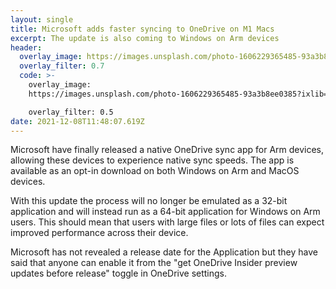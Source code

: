 ```yaml
---
layout: single
title: Microsoft adds faster syncing to OneDrive on M1 Macs
excerpt: The update is also coming to Windows on Arm devices
header:
  overlay_image: https://images.unsplash.com/photo-1606229365485-93a3b8ee0385?ixlib=rb-1.2.1&ixid=MnwxMjA3fDB8MHxwaG90by1wYWdlfHx8fGVufDB8fHx8&auto=format&fit=crop&w=687&q=80
  overlay_filter: 0.7
  code: >-
    overlay_image:
    https://images.unsplash.com/photo-1606229365485-93a3b8ee0385?ixlib=rb-1.2.1&ixid=MnwxMjA3fDB8MHxwaG90by1wYWdlfHx8fGVufDB8fHx8&auto=format&fit=crop&w=687&q=80

    overlay_filter: 0.5
date: 2021-12-08T11:48:07.619Z
---
```

Microsoft have finally released a native OneDrive sync app for Arm devices, allowing these devices to experience native sync speeds. The app is available as an opt-in download on both Windows on Arm and MacOS devices.

With this update the process will no longer be emulated as a 32-bit application and will instead run as a 64-bit application for Windows on Arm users. This should mean that users with large files or lots of files can expect improved performance across their device.

Microsoft has not revealed a release date for the Application but they have said that anyone can enable it from the "get OneDrive Insider preview updates before release" toggle in OneDrive settings.

